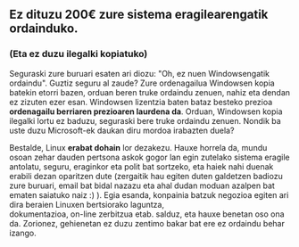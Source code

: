 <?php require("../../entete.php"); ?> <?php require("../../base.php"); ?>

<div id="corps">

<h2>Ez dituzu 200€ zure sistema eragilearengatik ordainduko.</h2>

<h3>(Eta ez duzu ilegalki kopiatuko)</h3>

Seguraski zure buruari esaten ari diozu: "Oh, ez nuen Windowsengatik ordaindu". Guztiz seguru al zaude?
Zure ordenagailua Windowsen kopia batekin etorri bazen, orduan beren truke ordaindu zenuen, nahiz eta dendan ez zizuten 
ezer esan. Windowsen lizentzia baten bataz besteko prezioa <b>ordenagailu berriaren prezioaren laurdena da</b>. 
Orduan, Windowsen kopia ilegalki lortu ez baduzu, seguraski bere truke ordaindu zenuen. Nondik ba uste duzu Microsoft-ek 
daukan diru mordoa irabazten duela?

Bestalde, Linux <b>erabat dohain</b> lor dezakezu. Hauxe horrela da, mundu osoan zehar dauden pertsona askok gogor lan egin 
zutelako sistema eragile antolatu, seguru, eraginkor eta polit bat sortzeko, eta haiek nahi duenak erabili dezan oparitzen 
dute (zergaitik hau egiten duten galdetzen badiozu zure buruari, email bat bidal nazazu eta ahal dudan moduan azalpen bat 
ematen saiatuko naiz :) ). Egia esanda, konpainia batzuk negozioa egiten ari dira beraien Linuxen bertsiorako laguntza,  
dokumentazioa, on-line zerbitzua etab. salduz, eta hauxe benetan oso ona da. Zorionez, gehienetan ez duzu zentimo bakar 
bat ere ez ordaindu behar izango.

</div>


